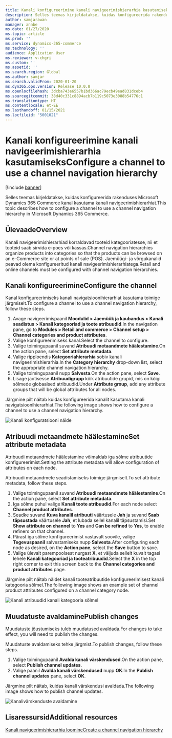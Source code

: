 ```yaml
---
title: Kanali konfigureerimine kanali navigeerimishierarhia kasutamiseks
description: Selles teemas kirjeldatakse, kuidas konfigureerida rakenduses Microsoft Dynamics 365 Commerce kanal kasutama kanali navigeerimishierarhiat.
author: samjarawan
manager: annbe
ms.date: 01/27/2020
ms.topic: article
ms.prod: ''
ms.service: dynamics-365-commerce
ms.technology: ''
audience: Application User
ms.reviewer: v-chgri
ms.custom: ''
ms.assetid: ''
ms.search.region: Global
ms.author: samjar
ms.search.validFrom: 2020-01-20
ms.dyn365.ops.version: Release 10.0.8
ms.openlocfilehash: 3dcba743e6557b1bd366ac79ecb49ead831dceb4
ms.sourcegitcommit: 38d40c331c8894acb7b119c5073e3088b54776c1
ms.translationtype: HT
ms.contentlocale: et-EE
ms.lasthandoff: 01/15/2021
ms.locfileid: "5001021"
---
```

# <a name="configure-a-channel-to-use-a-channel-navigation-hierarchy"></a><span data-ttu-id="0b1d5-103">Kanali konfigureerimine kanali navigeerimishierarhia kasutamiseks</span><span class="sxs-lookup"><span data-stu-id="0b1d5-103">Configure a channel to use a channel navigation hierarchy</span></span>


[!include [banner](includes/banner.md)]

<span data-ttu-id="0b1d5-104">Selles teemas kirjeldatakse, kuidas konfigureerida rakenduses Microsoft Dynamics 365 Commerce kanal kasutama kanali navigeerimishierarhiat.</span><span class="sxs-lookup"><span data-stu-id="0b1d5-104">This topic describes how to configure a channel to use a channel navigation hierarchy in Microsoft Dynamics 365 Commerce.</span></span>

## <a name="overview"></a><span data-ttu-id="0b1d5-105">Ülevaade</span><span class="sxs-lookup"><span data-stu-id="0b1d5-105">Overview</span></span>

<span data-ttu-id="0b1d5-106">Kanali navigeerimishierarhiad korraldavad tooteid kategooriatesse, nii et tooteid saab sirvida e-poes või kassas.</span><span class="sxs-lookup"><span data-stu-id="0b1d5-106">Channel navigation hierarchies organize products into categories so that the products can be browsed on an e-Commerce site or at points of sale (POS).</span></span> <span data-ttu-id="0b1d5-107">Jaemüügi- ja võrgukanalid peavad olema konfigureeritud kanali navigeerimishierarhiatega.</span><span class="sxs-lookup"><span data-stu-id="0b1d5-107">Retail and online channels must be configured with channel navigation hierarchies.</span></span>

## <a name="configure-the-channel"></a><span data-ttu-id="0b1d5-108">Kanali konfigureerimine</span><span class="sxs-lookup"><span data-stu-id="0b1d5-108">Configure the channel</span></span>

<span data-ttu-id="0b1d5-109">Kanal konfigureerimiseks kanali navigatsioonihierarhiat kasutama toimige järgmiselt.</span><span class="sxs-lookup"><span data-stu-id="0b1d5-109">To configure a channel to use a channel navigation hierarchy, follow these steps.</span></span>

1. <span data-ttu-id="0b1d5-110">Avage navigeerimispaanil **Moodulid \> Jaemüük ja kaubandus \> Kanali seadistus \> Kanali kategooriad ja toote atribuudid**.</span><span class="sxs-lookup"><span data-stu-id="0b1d5-110">In the navigation pane, go to **Modules \> Retail and commerce \> Channel setup \> Channel categories and product attributes**.</span></span>
1. <span data-ttu-id="0b1d5-111">Valige konfigureerimiseks kanal.</span><span class="sxs-lookup"><span data-stu-id="0b1d5-111">Select the channel to configure.</span></span>
1. <span data-ttu-id="0b1d5-112">Valige toimingupaanil suvand **Atribuudi metaandmete häälestamine**.</span><span class="sxs-lookup"><span data-stu-id="0b1d5-112">On the action pane, select **Set attribute metadata**.</span></span>
1. <span data-ttu-id="0b1d5-113">Valige ripploendis **Kategooriahierarhia** sobiv kanali navigeerimishierarhia.</span><span class="sxs-lookup"><span data-stu-id="0b1d5-113">In the **Category hierarchy** drop-down list, select the appropriate channel navigation hierarchy.</span></span>
1. <span data-ttu-id="0b1d5-114">Valige toimingupaanil nupp **Salvesta**.</span><span class="sxs-lookup"><span data-stu-id="0b1d5-114">On the action pane, select **Save**.</span></span>
1. <span data-ttu-id="0b1d5-115">Lisage jaotisesse **Atribuudigrupp** kõik atribuutide grupid, mis on kõigi sõlmede globaalsed atribuudid.</span><span class="sxs-lookup"><span data-stu-id="0b1d5-115">Under **Attribute group**, add any attribute groups that will be global attributes for all nodes.</span></span>

<span data-ttu-id="0b1d5-116">Järgmine pilt näitab kuidas konfigureerida kanalit kasutama kanali navigatsioonihierarhiat.</span><span class="sxs-lookup"><span data-stu-id="0b1d5-116">The following image shows how to configure a channel to use a channel navigation hierarchy.</span></span>

![Kanali konfiguratsiooni näide](media/configure-channel-hierarchy-1.png)

## <a name="set-attribute-metadata"></a><span data-ttu-id="0b1d5-118">Atribuudi metaandmete häälestamine</span><span class="sxs-lookup"><span data-stu-id="0b1d5-118">Set attribute metadata</span></span>

<span data-ttu-id="0b1d5-119">Atribuudi metaandmete häälestamine võimaldab iga sõlme atribuutide konfigureerimist.</span><span class="sxs-lookup"><span data-stu-id="0b1d5-119">Setting the attribute metadata will allow configuration of attributes on each node.</span></span>

<span data-ttu-id="0b1d5-120">Atribuudi metaandmete seadistamiseks toimige järgmiselt.</span><span class="sxs-lookup"><span data-stu-id="0b1d5-120">To set attribute metadata, follow these steps.</span></span>

1. <span data-ttu-id="0b1d5-121">Valige toimingupaanil suvand **Atribuudi metaandmete häälestamine**.</span><span class="sxs-lookup"><span data-stu-id="0b1d5-121">On the action pane, select **Set attribute metadata**.</span></span>
1. <span data-ttu-id="0b1d5-122">Iga sõlme puhul valige **Kanali toote atribuudid**.</span><span class="sxs-lookup"><span data-stu-id="0b1d5-122">For each node select **Channel product attributes**.</span></span>
1. <span data-ttu-id="0b1d5-123">Seadke suvand **Kuva kanalil atribuuti** väärtusele **Jah** ja suvand **Saab täpsustada** väärtusele **Jah**, et lubada sellel kanalil täpsustamisi.</span><span class="sxs-lookup"><span data-stu-id="0b1d5-123">Set **Show attribute on channel** to **Yes** and **Can be refined** to **Yes**, to enable refiners on that channel.</span></span>
1. <span data-ttu-id="0b1d5-124">Pärast iga sõlme konfigureerimist vastavalt soovile, valige **Tegevuspaanil** salvestamiseks nupp **Salvesta**.</span><span class="sxs-lookup"><span data-stu-id="0b1d5-124">After configuring each node as desired, on the **Action pane**, select the **Save** button to save.</span></span>
1. <span data-ttu-id="0b1d5-125">Valige ülevalt parempoolsest nurgast **X**, et väljuda sellelt kuvalt tagasi lehele **Kanali kategooriad ja tooteatribuudid**.</span><span class="sxs-lookup"><span data-stu-id="0b1d5-125">Select the **X** in the top right corner to exit this screen back to the **Channel categories and product attributes** page.</span></span>

<span data-ttu-id="0b1d5-126">Järgmine pilt näitab näidet kanali tooteatribuutide konfigureerimisest kanali kategooria sõlmel.</span><span class="sxs-lookup"><span data-stu-id="0b1d5-126">The following image shows an example set of channel product attributes configured on a channel category node.</span></span>

![Kanali atribuudid kanali kategooria sõlmel](media/configure-channel-hierarchy-2.png)

## <a name="publish-changes"></a><span data-ttu-id="0b1d5-128">Muudatuste avaldamine</span><span class="sxs-lookup"><span data-stu-id="0b1d5-128">Publish changes</span></span>

<span data-ttu-id="0b1d5-129">Muudatuste jõustumiseks tuleb muudatused avaldada.</span><span class="sxs-lookup"><span data-stu-id="0b1d5-129">For changes to take effect, you will need to publish the changes.</span></span>

<span data-ttu-id="0b1d5-130">Muudatuste avaldamiseks tehke järgmist.</span><span class="sxs-lookup"><span data-stu-id="0b1d5-130">To publish changes, follow these steps.</span></span>

1. <span data-ttu-id="0b1d5-131">Valige toimingupaanil **Avalda kanali värskendused**.</span><span class="sxs-lookup"><span data-stu-id="0b1d5-131">On the action pane, select **Publish channel updates**.</span></span>
1. <span data-ttu-id="0b1d5-132">Valige paanil **Avalda kanali värskendused** nupp **OK**.</span><span class="sxs-lookup"><span data-stu-id="0b1d5-132">In the **Publish channel updates** pane, select **OK**.</span></span>

<span data-ttu-id="0b1d5-133">Järgmine pilt näitab, kuidas kanali värskendusi avaldada.</span><span class="sxs-lookup"><span data-stu-id="0b1d5-133">The following image shows how to publish channel updates.</span></span>

![Kanalivärskenduste avaldamine](media/configure-channel-hierarchy-3.png)

## <a name="additional-resources"></a><span data-ttu-id="0b1d5-135">Lisaressursid</span><span class="sxs-lookup"><span data-stu-id="0b1d5-135">Additional resources</span></span>

[<span data-ttu-id="0b1d5-136">Kanali navigeerimishierarhia loomine</span><span class="sxs-lookup"><span data-stu-id="0b1d5-136">Create a channel navigation hierarchy</span></span>](create-channel-hierarchy.md)


